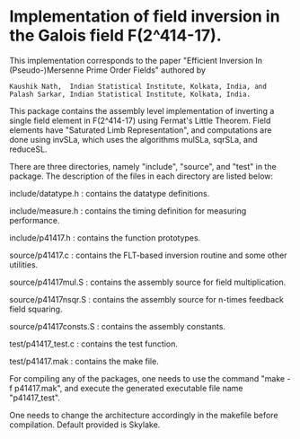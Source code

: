 # Implementation of field inversion in the Galois field F(2^414-17).

This implementation corresponds to the paper "Efficient Inversion In (Pseudo-)Mersenne Prime Order Fields" 
authored by

    Kaushik Nath,  Indian Statistical Institute, Kolkata, India, and   
    Palash Sarkar, Indian Statistical Institute, Kolkata, India.

This package contains the assembly level implementation of inverting a single field element in F(2^414-17) 
using Fermat's Little Theorem. Field elements have "Saturated Limb Representation", and computations are 
done using invSLa, which uses the algorithms mulSLa, sqrSLa, and reduceSL.

There are three directories, namely "include", "source", and "test" in the package. The description of the 
files in each directory are listed below:

include/datatype.h  	:  contains the datatype definitions.

include/measure.h   	:  contains the timing definition for measuring performance.

include/p41417.h    	:  contains the function prototypes.

source/p41417.c		:  contains the FLT-based inversion routine and some other utilities.

source/p41417mul.S	:  contains the assembly source for field multiplication.

source/p41417nsqr.S	:  contains the assembly source for n-times feedback field squaring.

source/p41417consts.S	:  contains the assembly constants.

test/p41417_test.c	:  contains the test function.

test/p41417.mak		:  contains the make file.
    
For compiling any of the packages, one needs to use the command "make -f p41417.mak", and execute the generated 
executable file name "p41417_test".

One needs to change the architecture accordingly in the makefile before compilation. Default provided is Skylake.
